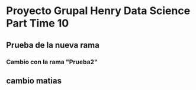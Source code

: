 # Proyecto Grupal Henry Data Science Part Time 10

## Prueba de la nueva rama

### Cambio con la rama "Prueba2"

## cambio matias
